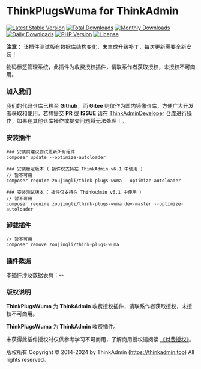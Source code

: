# ThinkPlugsWuma for ThinkAdmin

[![Latest Stable Version](https://poser.pugx.org/zoujingli/think-plugs-wuma/v/stable)](https://packagist.org/packages/zoujingli/think-plugs-wuma)
[![Total Downloads](https://poser.pugx.org/zoujingli/think-plugs-wuma/downloads)](https://packagist.org/packages/zoujingli/think-plugs-wuma)
[![Monthly Downloads](https://poser.pugx.org/zoujingli/think-plugs-wuma/d/monthly)](https://packagist.org/packages/zoujingli/think-plugs-wuma)
[![Daily Downloads](https://poser.pugx.org/zoujingli/think-plugs-wuma/d/daily)](https://packagist.org/packages/zoujingli/think-plugs-wuma)
[![PHP Version](https://thinkadmin.top/static/icon/php-7.1.svg)](https://thinkadmin.top)
[![License](https://thinkadmin.top/static/icon/license-fee.svg)](https://thinkadmin.top/fee-introduce)

**注意：** 该插件测试版有数据库结构变化，未生成升级补丁，每次更新需要全新安装！

物码标签管理系统，此插件为收费授权插件，请联系作者获取授权，未授权不可商用。

### 加入我们

我们的代码仓库已移至 **Github**，而 **Gitee** 则仅作为国内镜像仓库，方便广大开发者获取和使用。若想提交 **PR** 或 **ISSUE** 请在 [ThinkAdminDeveloper](https://github.com/zoujingli/ThinkAdminDeveloper) 仓库进行操作，如果在其他仓库操作或提交问题将无法处理！。

### 安装插件

```shell
### 安装前建议尝试更新所有组件
composer update --optimize-autoloader

### 安装稳定版本 ( 插件仅支持在 ThinkAdmin v6.1 中使用 )
// 暂不可用
composer require zoujingli/think-plugs-wuma --optimize-autoloader

### 安装测试版本（ 插件仅支持在 ThinkAdmin v6.1 中使用 ）
// 暂不可用
composer require zoujingli/think-plugs-wuma dev-master --optimize-autoloader
```

### 卸载插件

```shell
// 暂不可用
composer remove zoujingli/think-plugs-wuma
```

### 插件数据

本插件涉及数据表有：--

### 版权说明

**ThinkPlugsWuma** 为 **ThinkAdmin** 收费授权插件，请联系作者获取授权，未授权不可商用。

**ThinkPlugsWuma** 为 **ThinkAdmin** 收费插件。

未获得此插件授权时仅供参考学习不可商用，了解商用授权请阅读 [《付费授权》](https://thinkadmin.top/fee-introduce.html)。

版权所有 Copyright © 2014-2024 by ThinkAdmin (https://thinkadmin.top) All rights reserved。